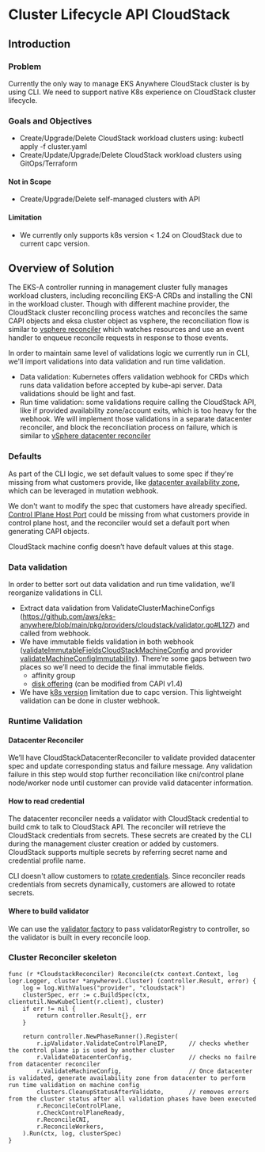 # Cluster Lifecycle API CloudStack

## Introduction

### Problem

Currently the only way to manage EKS Anywhere CloudStack cluster is by using CLI. We need to support native K8s experience on CloudStack cluster lifecycle.

### Goals and Objectives

* Create/Upgrade/Delete CloudStack workload clusters using: kubectl apply -f cluster.yaml
* Create/Update/Upgrade/Delete CloudStack workload clusters using GitOps/Terraform

#### Not in Scope

* Create/Upgrade/Delete self-managed clusters with API

#### Limitation

* We currently only supports k8s version < 1.24 on CloudStack due to current capc version.

## Overview of Solution

The EKS-A controller running in management cluster fully manages workload clusters, including reconciling EKS-A CRDs and installing the CNI in the workload cluster. Though with different machine provider, the CloudStack cluster reconciling process watches and reconciles the same CAPI objects and eksa cluster object as vsphere, the reconciliation flow is similar to [vsphere reconciler](images/cluster_reconcile.png) which watches resources and use an event handler to enqueue reconcile requests in response to those events.

In order to maintain same level of validations logic we currently run in CLI, we'll import validations into data validation and run time validation.
* Data validation: Kubernetes offers validation webhook for CRDs which runs data validation before accepted by kube-api server. Data validations should be light and fast.
* Run time validation: some validations require calling the CloudStack API, like if provided availability zone/account exits, which is too heavy for the webhook. We will implement those validations in a separate datacenter reconciler, and block the reconciliation process on failure, which is similar to [vSphere datacenter reconciler](https://github.com/aws/eks-anywhere/blob/main/designs/full-cluster-lifecycle-api.md?plain=1#L82)

### Defaults

As part of the CLI logic, we set default values to some spec if they're missing from what customers provide, like [datacenter availability zone](https://github.com/aws/eks-anywhere/blob/ed4425dadb19600b4eb446d29b81f5c2441c16f6/pkg/api/v1alpha1/cloudstackdatacenterconfig_types.go#L216), which can be leveraged in mutation webhook. 

We don't want to modify the spec that customers have already specified. [Control lPlane Host Port](https://github.com/aws/eks-anywhere/blob/3c1fd0ff732641ed02137213863942403f59c320/pkg/providers/cloudstack/validator.go#L211) could be missing from what customers provide in control plane host, and the reconciler would set a default port when generating CAPI objects. 

CloudStack machine config doesn’t have default values at this stage.

### Data validation

In order to better sort out data validation and run time validation, we’ll reorganize validations in CLI.

* Extract data validation from ValidateClusterMachineConfigs (https://github.com/aws/eks-anywhere/blob/main/pkg/providers/cloudstack/validator.go#L127) and called from webhook.
* We have immutable fields validation in both webhook ([validateImmutableFieldsCloudStackMachineConfig](https://github.com/aws/eks-anywhere/blob/ed4425dadb19600b4eb446d29b81f5c2441c16f6/pkg/api/v1alpha1/cloudstackmachineconfig_webhook.go#L86) and provider [validateMachineConfigImmutability](https://github.com/aws/eks-anywhere/blob/01cd1e7c3da0c6d87b2d85c4ac6e61f409091e9d/pkg/providers/cloudstack/cloudstack.go#L162)). There’re some gaps between two places so we’ll need to decide the final immutable fields.
  * affinity group
  * [disk offering](https://github.com/aws/eks-anywhere/issues/5319) (can be modified from CAPI v1.4)
* We have [k8s version](https://github.com/aws/eks-anywhere/blob/ed4425dadb19600b4eb446d29b81f5c2441c16f6/pkg/providers/cloudstack/cloudstack.go#L1371) limitation due to capc version. This lightweight validation can be done in cluster webhook.

### Runtime Validation

#### Datacenter Reconciler

We’ll have CloudStackDatacenterReconciler to validate provided datacenter spec and update corresponding status and failure message. Any validation failure in this step would stop further reconciliation like cni/control plane node/worker node until customer can provide valid datacenter information.

#### How to read credential

  The datacenter reconciler needs a validator with CloudStack credential to build cmk to talk to CloudStack API. The reconciler will retrieve the CloudStack credentials from secrets. These secrets are created by the CLI during the management cluster creation or added by customers. CloudStack supports multiple secrets by referring secret name and credential profile name.

  CLI doesn't allow customers to [rotate credentials](https://github.com/aws/eks-anywhere/blob/main/designs/cloudstack-multiple-endpoints.md?plain=1#L187). Since reconciler reads credentials from secrets dynamically, customers are allowed to rotate secrets.

#### Where to build validator

  We can use the [validator factory](https://github.com/aws/eks-anywhere/blob/3c1fd0ff732641ed02137213863942403f59c320/pkg/providers/cloudstack/validator_registry.go#L25) to pass validatorRegistry to controller, so the validator is built in every reconcile loop.

### Cluster Reconciler skeleton
```
func (r *CloudstackReconciler) Reconcile(ctx context.Context, log logr.Logger, cluster *anywherev1.Cluster) (controller.Result, error) {
    log = log.WithValues("provider", "cloudstack")
    clusterSpec, err := c.BuildSpec(ctx, clientutil.NewKubeClient(r.client), cluster)
    if err != nil {
        return controller.Result{}, err
    }
    
    return controller.NewPhaseRunner().Register(
        r.ipValidator.ValidateControlPlaneIP,      // checks whether the control plane ip is used by another cluster
        r.ValidateDatacenterConfig,                // checks no failre from datacenter reconciler 
        r.ValidateMachineConfig,                   // Once datacenter is validated, generate availability zone from datacenter to perform run time validation on machine config
        clusters.CleanupStatusAfterValidate,       // removes errors from the cluster status after all validation phases have been executed
        r.ReconcileControlPlane,
        r.CheckControlPlaneReady,      
        r.ReconcileCNI,      
        r.ReconcileWorkers,
    ).Run(ctx, log, clusterSpec)
}
```

